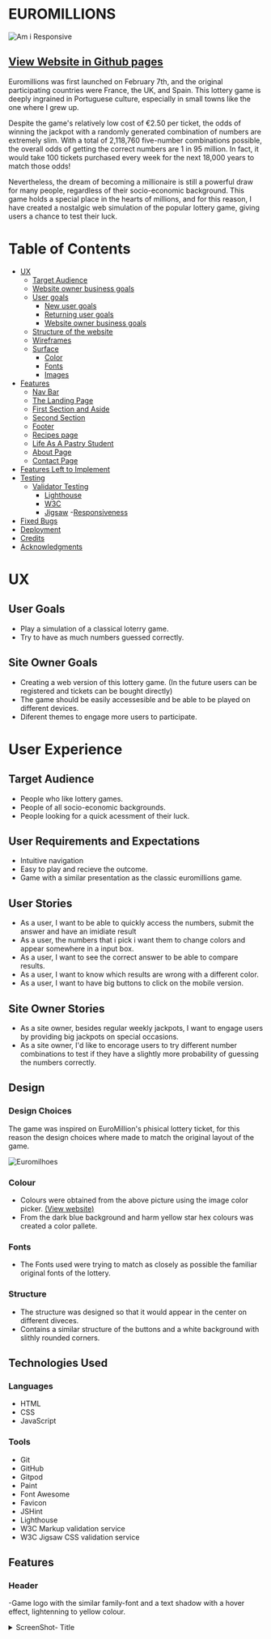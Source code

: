 # EUROMILLIONS

![Am i Responsive](assets/images/Amiresponsive1.png)
## [View Website in Github pages](https)

Euromillions was first launched on February 7th, and the original participating countries were France, the UK, and Spain. This lottery game is deeply ingrained in Portuguese culture, especially in small towns like the one where I grew up.

Despite the game's relatively low cost of €2.50 per ticket, the odds of winning the jackpot with a randomly generated combination of numbers are extremely slim. With a total of 2,118,760 five-number combinations possible, the overall odds of getting the correct numbers are 1 in 95 million. In fact, it would take 100 tickets purchased every week for the next 18,000 years to match those odds!

Nevertheless, the dream of becoming a millionaire is still a powerful draw for many people, regardless of their socio-economic background. This game holds a special place in the hearts of millions, and for this reason, I have created a nostalgic web simulation of the popular lottery game, giving users a chance to test their luck.



# Table of Contents

- [UX](#ux)
    - [Target Audience](#target-audience)
    - [Website owner business goals](#website-owner-business-goals)
    - [User goals](#user-goals)
        - [New user goals](#new-user-goals)
        - [Returning user goals](#returning-user-goals)
        - [Website owner business goals](#website-owner-business-goals)
    - [Structure of the website](#structure-of-the-website)
    - [Wireframes](#wireframes)
    - [Surface](#surface)
        - [Color](#colors)
        - [Fonts](#fonts)
        - [Images](#images)
- [Features](#features)
    - [Nav Bar](#navigation-bar)
    - [The Landing Page](#the-landing-page)
    - [First Section and Aside](#first-section--recipes-and-aside-section)
    - [Second Section](#second-section--sneak-peek-into-my-classroom)
    - [Footer](#footer)
    - [Recipes page](#recipes-page)
    - [Life As A Pastry Student](#life-as-a-pastry-student)
    - [About Page](#about-page)
    - [Contact Page](#contact)
- [Features Left to Implement](#features-left-to-implement)
- [Testing](#testing)
    - [Validator Testing](#validator-testing)
        - [Lighthouse](#lighthouse)
        - [W3C](#w3c-html)
        - [Jigsaw](#jigsaw-css)
    -[Responsiveness](#responsiveness)
- [Fixed Bugs](#fixed-bugs)
- [Deployment](#deployment)
- [Credits](#credits)
- [Acknowledgments](#acknowledgements)

# UX

## User Goals
- Play a simulation of a classical loterry game.
- Try to have as much numbers guessed correctly.

## Site Owner Goals
- Creating a web version of this lottery game. (In the future users can be registered and tickets can be bought directly)
- The game should be easily accessesible and be able to be played on different devices.
- Diferent themes to engage more users to participate.

# User Experience

## Target Audience
- People who like lottery games.
- People of all socio-economic backgrounds.
- People looking for a quick acessment of their luck.

## User Requirements and Expectations
- Intuitive navigation
- Easy to play and recieve the outcome.
- Game with a similar presentation as the classic euromillions game. 

## User Stories
- As a user, I want to be able to quickly access the numbers, submit the answer and have an imidiate result
- As a user, the numbers that i pick i want them to change colors and appear somewhere in a input box.
- As a user, I want to see the correct answer to be able to compare results.
- As a user, I want to know which results are wrong with a different color.
- As a user, I want to have big buttons to click on the mobile version. 

## Site Owner Stories
- As a site owner, besides regular weekly jackpots, I want to engage users by providing big jackpots on special occasions.
- As a site owner, I'd like to encorage users to try different number combinations to test if they have a slightly more probability of guessing the numbers correctly.


## Design
### Design Choices 
The game was inspired on EuroMillion's phisical lottery ticket, for this reason the design choices where made to match the original layout of the game.

![Euromilhoes](assets/images/Euromillhoes.png)

### Colour
- Colours were obtained from the above picture using the image color picker.  [(View website)](https://imagecolorpicker.com/)
- From the dark blue background and harm yellow star hex colours was created a color pallete.
### Fonts
- The Fonts used were trying to match as closely as possible the familiar original fonts of the lottery.

### Structure
- The structure was designed so that it would appear in the center on different diveces.
- Contains a similar structure of the buttons and a white background with slithly rounded corners.

## Technologies Used

### Languages
- HTML
- CSS
- JavaScript

### Tools
- Git
- GitHub
- Gitpod
- Paint
- Font Awesome
- Favicon
- JSHint
- Lighthouse
- W3C Markup validation service
- W3C Jigsaw CSS validation service 

## Features

### Header
 -Game logo with the similar family-font and a text shadow with a hover effect, lightenning to yellow colour.






<details><summary>ScreenShot- Title</summary>
<img src="">
</details>



